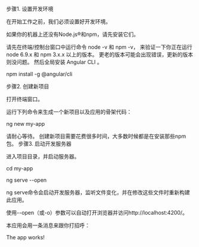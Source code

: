步骤1. 设置开发环境


在开始工作之前，我们必须设置好开发环境。

如果你的机器上还没有Node.js®和npm，请先安装它们。

请先在终端/控制台窗口中运行命令 node -v 和 npm -v， 来验证一下你正在运行 node 6.9.x 和 npm 3.x.x 以上的版本。 更老的版本可能会出现错误，更新的版本则没问题。
然后全局安装 Angular CLI 。


npm install -g @angular/cli

步骤2. 创建新项目

打开终端窗口。

运行下列命令来生成一个新项目以及应用的骨架代码：


ng new my-app

请耐心等待。 创建新项目需要花费很多时间，大多数时候都是在安装那些npm包。
步骤3. 启动开发服务器

进入项目目录，并启动服务器。


cd my-app

ng serve --open

ng serve命令会启动开发服务器，监听文件变化，并在修改这些文件时重新构建此应用。

使用--open（或-o）参数可以自动打开浏览器并访问http://localhost:4200/。

本应用会用一条消息来跟你打招呼：

The app works!
